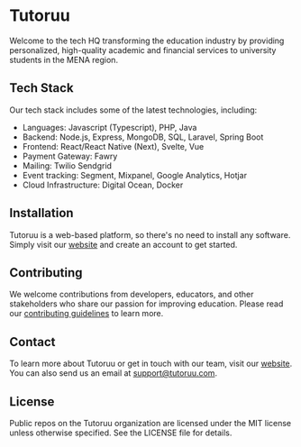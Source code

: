 # Tutoruu 

Welcome to the tech HQ transforming the education industry by providing personalized, high-quality academic and financial services to university students in the MENA region.

## Tech Stack

Our tech stack includes some of the latest technologies, including:

- Languages: Javascript (Typescript), PHP, Java
- Backend: Node.js, Express, MongoDB, SQL, Laravel, Spring Boot
- Frontend: React/React Native (Next), Svelte, Vue
- Payment Gateway: Fawry
- Mailing: Twilio Sendgrid
- Event tracking: Segment, Mixpanel, Google Analytics, Hotjar
- Cloud Infrastructure: Digital Ocean, Docker

## Installation

Tutoruu is a web-based platform, so there's no need to install any software. Simply visit our [website](https://www.tutoruu.com) and create an account to get started.

## Contributing

We welcome contributions from developers, educators, and other stakeholders who share our passion for improving education. Please read our [contributing guidelines](/CONTRIBUTE.md) to learn more.

## Contact

To learn more about Tutoruu or get in touch with our team, visit our [website](https://www.tutoruu.com). You can also send us an email at support@tutoruu.com.

## License

Public repos on the Tutoruu organization are licensed under the MIT license unless otherwise specified. See the LICENSE file for details.
